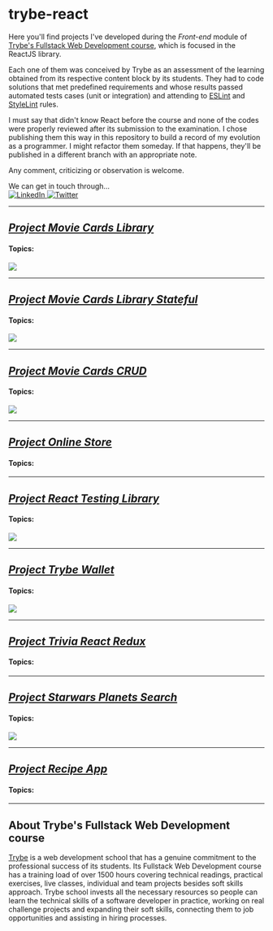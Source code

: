 # trybe-react

Here you'll find projects I've developed during the *Front-end* module of [Trybe's Fullstack Web Development course](#about-trybes-fullstack-web-development-course), which is focused in the ReactJS library.

Each one of them was conceived by Trybe as an assessment of the learning obtained from its respective content block by its students. They had to code solutions that met predefined requirements and whose results passed automated tests cases (unit or integration) and attending to [ESLint](https://eslint.org/) and [StyleLint](https://stylelint.io/) rules.

I must say that didn't know React before the course and none of the codes were properly reviewed after its submission to the examination. I chose publishing them this way in this repository to build a record of my evolution as a programmer. I might refactor them someday. If that happens, they'll be published in a different branch with an appropriate note.

Any comment, criticizing or observation is welcome.

We can get in touch through...  
<a href="https://www.linkedin.com/in/renato-pereira-feitosa/">
  ![LinkedIn](https://img.shields.io/badge/linkedin-%230077B5.svg?style=for-the-badge&logo=linkedin&logoColor=white)
</a>
<a href="https://twitter.com/pythaqua/">
  ![Twitter](https://img.shields.io/badge/@pythaqua-%231DA1F2.svg?style=for-the-badge&logo=Twitter&logoColor=white)
</a>

---

## <a href="https://github.com/pythaqua/trybe-react/tree/01-project-movie-cards-library">*Project Movie Cards Library*</a>
#### **Topics:** 
![](https://img.shields.io/static/v1?label=&message=null&color=blue)
<!-- #### **Description:**  -->

---

## <a href="https://github.com/pythaqua/trybe-react/tree/02-project-movie-cards-library-stateful">*Project Movie Cards Library Stateful*</a>
#### **Topics:** 
![](https://img.shields.io/static/v1?label=&message=null&color=blue)
<!-- #### **Description:**  -->

---

## <a href="https://github.com/pythaqua/trybe-react/tree/03-project-movie-card-library-crud">*Project Movie Cards CRUD*</a>
#### **Topics:** 
![](https://img.shields.io/static/v1?label=&message=null&color=blue)
<!-- #### **Description:**  -->

---

## <a href="https://github.com/pythaqua/trybe-react/tree/04-project-frontend-online-store">*Project Online Store*</a>
#### **Topics:** 
<!-- ![](https://img.shields.io/static/v1?label=&message=Empty&color=blue) -->
<!-- #### **Description:**  -->

---

## <a href="https://github.com/pythaqua/trybe-react/tree/05-project-react-testing-library">*Project React Testing Library*</a>
#### **Topics:** 
![](https://img.shields.io/static/v1?label=&message=null&color=blue)
<!-- #### **Description:**  -->

---

## <a href="https://github.com/pythaqua/trybe-react/tree/06-project-trybewallet">*Project Trybe Wallet*</a>
#### **Topics:** 
![](https://img.shields.io/static/v1?label=&message=null&color=blue)
<!-- #### **Description:**  -->

---

## <a href="https://github.com/pythaqua/trybe-react/tree/07-project-trivia-react-redux">*Project Trivia React Redux*</a>
#### **Topics:** 
<!-- ![](https://img.shields.io/static/v1?label=&message=null&color=blue) -->
<!-- #### **Description:**  -->

---

## <a href="https://github.com/pythaqua/trybe-react/tree/08-project-starwars-planets-search">*Project Starwars Planets Search*</a>
#### **Topics:** 
![](https://img.shields.io/static/v1?label=&message=null&color=blue)
<!-- #### **Description:**  -->

---
## <a href="https://github.com/pythaqua/trybe-react/tree/09-project-recipes-app">*Project Recipe App*</a>
#### **Topics:** 
<!-- ![](https://img.shields.io/static/v1?label=&message=null&color=blue) -->
<!-- #### **Description:**  -->

---

## About Trybe's Fullstack Web Development course

[Trybe](https://www.betrybe.com/) is a web development school that has a genuine commitment to the professional success of its students. Its Fullstack Web Development course has a training load of over 1500 hours covering technical readings, practical exercises, live classes, individual and team projects besides soft skills approach. Trybe school invests all the necessary resources so people can learn the technical skills of a software developer in practice, working on real challenge projects and expanding their soft skills, connecting them to job opportunities and assisting in hiring processes. 